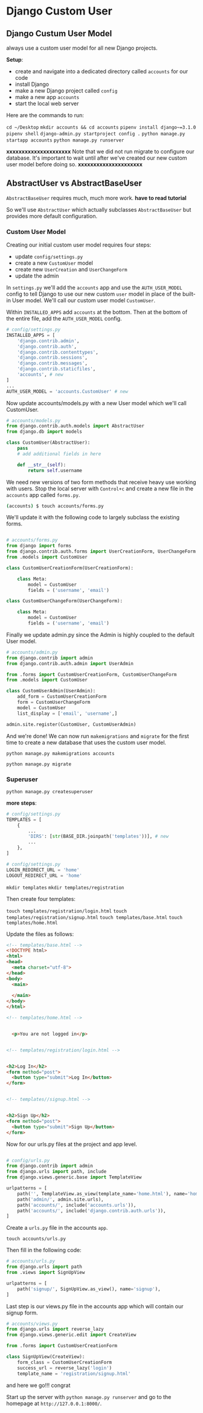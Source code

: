 # Django Custom User

## Django Custum User Model

always use a custom user model for all new Django projects.

**Setup**:

- create and navigate into a dedicated directory called `accounts` for our code
- install Django
- make a new Django project called `config`
- make a new app `accounts`
- start the local web server

Here are the commands to run:

`cd ~/Desktop`
`mkdir accounts && cd accounts`
`pipenv install django~=3.1.0`
`pipenv shell`
`django-admin.py startproject config .`
`python manage.py startapp accounts`
`python manage.py runserver`

**xxxxxxxxxxxxxxxxxxxxx**
Note that we did not run migrate to configure our database. It's important to wait until after we've created our new custom user model before doing so.
**xxxxxxxxxxxxxxxxxxxxx**

## AbstractUser vs AbstractBaseUser

`AbstractBaseUser` requires much, much more work. **have to read tutorial**

So we'll use `AbstractUser` which actually subclasses `AbstractBaseUser` but provides more default configuration.

### Custom User Model

Creating our initial custom user model requires four steps:

- update `config/settings.py`
- create a new `CustomUser` model
- create new `UserCreation` and `UserChangeForm`
- update the admin

In `settings.py` we'll add the `accounts` app and use the `AUTH_USER_MODEL` config to tell Django to use our new custom `user` model in place of the built-in User model. We'll call our custom user model `CustomUser`.

Within `INSTALLED_APPS` add `accounts` at the bottom. Then at the bottom of the entire file, add the `AUTH_USER_MODEL` config.

```py
# config/settings.py
INSTALLED_APPS = [
    'django.contrib.admin',
    'django.contrib.auth',
    'django.contrib.contenttypes',
    'django.contrib.sessions',
    'django.contrib.messages',
    'django.contrib.staticfiles',
    'accounts', # new
]
...
AUTH_USER_MODEL = 'accounts.CustomUser' # new
```

Now update accounts/models.py with a new User model which we'll call CustomUser.

```py
# accounts/models.py
from django.contrib.auth.models import AbstractUser
from django.db import models

class CustomUser(AbstractUser):
    pass
    # add additional fields in here

    def __str__(self):
        return self.username
```

We need new versions of two form methods that receive heavy use working with users. Stop the local server with `Control+c` and create a new file in the `accounts` app called `forms.py`.

```bash
(accounts) $ touch accounts/forms.py
```

We'll update it with the following code to largely subclass the existing forms.

```py

# accounts/forms.py
from django import forms
from django.contrib.auth.forms import UserCreationForm, UserChangeForm
from .models import CustomUser

class CustomUserCreationForm(UserCreationForm):

    class Meta:
        model = CustomUser
        fields = ('username', 'email')

class CustomUserChangeForm(UserChangeForm):

    class Meta:
        model = CustomUser
        fields = ('username', 'email')

```

Finally we update admin.py since the Admin is highly coupled to the default User model.

```py
# accounts/admin.py
from django.contrib import admin
from django.contrib.auth.admin import UserAdmin

from .forms import CustomUserCreationForm, CustomUserChangeForm
from .models import CustomUser

class CustomUserAdmin(UserAdmin):
    add_form = CustomUserCreationForm
    form = CustomUserChangeForm
    model = CustomUser
    list_display = ['email', 'username',]

admin.site.register(CustomUser, CustomUserAdmin)
```

And we're done! We can now run `makemigrations` and `migrate` for the first time to create a new database that uses the custom user model.

`python manage.py makemigrations accounts`

`python manage.py migrate`

### Superuser

`python manage.py createsuperuser`

**more steps**:

```py
# config/settings.py
TEMPLATES = [
    {
        ...
        'DIRS': [str(BASE_DIR.joinpath('templates'))], # new
        ...
    },
]
```

```py
# config/settings.py
LOGIN_REDIRECT_URL = 'home'
LOGOUT_REDIRECT_URL = 'home'
```

`mkdir templates`
`mkdir templates/registration`

Then create four templates:

`touch templates/registration/login.html`
`touch templates/registration/signup.html`
`touch templates/base.html`
`touch templates/home.html`

Update the files as follows:

```html
<!-- templates/base.html -->
<!DOCTYPE html>
<html>
<head>
  <meta charset="utf-8">
</head>
<body>
  <main>
    
  </main>
</body>
</html>
```

```html
<!-- templates/home.html -->


  <p>You are not logged in</p>
```

```html

<!-- templates/registration/login.html -->


<h2>Log In</h2>
<form method="post">
  <button type="submit">Log In</button>
</form>

```

```html

<!-- templates//signup.html -->


<h2>Sign Up</h2>
<form method="post">
  <button type="submit">Sign Up</button>
</form>
```

Now for our urls.py files at the project and app level.

```py

# config/urls.py
from django.contrib import admin
from django.urls import path, include
from django.views.generic.base import TemplateView

urlpatterns = [
    path('', TemplateView.as_view(template_name='home.html'), name='home'),
    path('admin/', admin.site.urls),
    path('accounts/', include('accounts.urls')),
    path('accounts/', include('django.contrib.auth.urls')),
]
```

Create a `urls.py` file in the accounts `app`.

`touch accounts/urls.py`

Then fill in the following code:

```py
# accounts/urls.py
from django.urls import path
from .views import SignUpView

urlpatterns = [
    path('signup/', SignUpView.as_view(), name='signup'),
]
```

Last step is our views.py file in the accounts app which will contain our signup form.

```py
# accounts/views.py
from django.urls import reverse_lazy
from django.views.generic.edit import CreateView

from .forms import CustomUserCreationForm

class SignUpView(CreateView):
    form_class = CustomUserCreationForm
    success_url = reverse_lazy('login')
    template_name = 'registration/signup.html'
```

and here we go!!! congrat

Start up the server with `python manage.py runserver` and go to the homepage at `http://127.0.0.1:8000/`.
